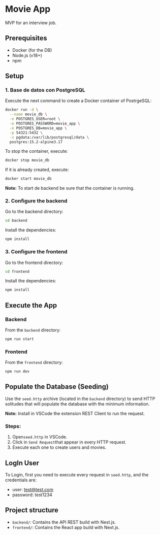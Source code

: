 # Movie App
MVP for an interview job.
## Prerequisites
- Docker (for the DB)
- Node.js (v18+)
- npm
## Setup
### 1. Base de datos con PostgreSQL
Execute the next command to create a Docker container of PostrgeSQL:
```bash
docker run -d \
  --name movie_db \
  -e POSTGRES_USER=root \
  -e POSTGRES_PASSWORD=movie_app \
  -e POSTGRES_DB=movie_app \
  -p 54321:5432 \
  -v pgdata:/var/lib/postgresql/data \
  postgres:15.2-alpine3.17
```
To stop the container, execute:
```bash
docker stop movie_db
```

If it is already created, execute:
```bash
docker start movie_db
```

**Note:** To start de backend be sure that the container is running.
### 2. Configure the backend
Go to the backend directory:
```bash
cd backend
```
Install the dependencies:
```bash
npm install
```
### 3. Configure the frontend
Go to the frontend directory:
```bash
cd frontend
```
Install the dependencies:
```bash
npm install
```
## Execute the App
### Backend
From the `backend` directory:
```bash
npm run start
```
### Frontend
From the `frontend` directory:
```bash
npm run dev
```
## Populate the Database (Seeding)
Use the `seed.http` archive (located in the `backend` directory) to send HTTP solitudes that will populate the database with the minimum information. 

**Note:** Install in VSCode the extension REST Client to run the request.


### Steps:
1. Open`seed.http` in VSCode.
2. Click in `Send Request`that appear in every HTTP request.
3. Execute each one to create users and movies.

## LogIn User
To Login, first you need to execute every request in `seed.http`, and the credentials are:
- user: test@test.com
- password: test1234
 

## Project structure
- `backend/`: Contains the API REST build with Nest.js.
- `frontend/`: Contains the React app build with Next.js.
